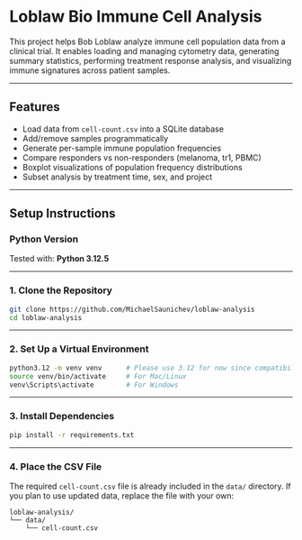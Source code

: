 # Loblaw Bio Immune Cell Analysis

This project helps Bob Loblaw analyze immune cell population data from a clinical trial. It enables loading and managing cytometry data, generating summary statistics, performing treatment response analysis, and visualizing immune signatures across patient samples.

---

## Features

- Load data from `cell-count.csv` into a SQLite database
- Add/remove samples programmatically
- Generate per-sample immune population frequencies
- Compare responders vs non-responders (melanoma, tr1, PBMC)
- Boxplot visualizations of population frequency distributions
- Subset analysis by treatment time, sex, and project

---

## Setup Instructions

### Python Version
Tested with: **Python 3.12.5**

---

### 1. Clone the Repository

```bash
git clone https://github.com/MichaelSaunichev/loblaw-analysis
cd loblaw-analysis
```

---

### 2. Set Up a Virtual Environment

```bash
python3.12 -m venv venv      # Please use 3.12 for now since compatibility with other versions has not been verified
source venv/bin/activate     # For Mac/Linux
venv\Scripts\activate        # For Windows
```

---

### 3. Install Dependencies

```bash
pip install -r requirements.txt
```

---

### 4. Place the CSV File

The required `cell-count.csv` file is already included in the `data/` directory. If you plan to use updated data, replace the file with your own:

```
loblaw-analysis/
└── data/
    └── cell-count.csv
```